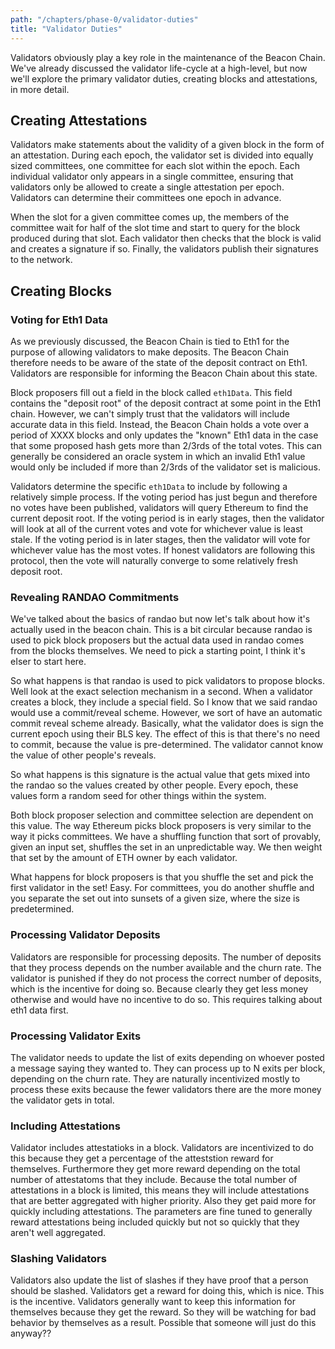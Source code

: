 ```yaml
---
path: "/chapters/phase-0/validator-duties"
title: "Validator Duties"
---
```


Validators obviously play a key role in the maintenance of the Beacon Chain. We've already discussed the validator life-cycle at a high-level, but now we'll explore the primary validator duties, creating blocks and attestations, in more detail.

## Creating Attestations
Validators make statements about the validity of a given block in the form of an attestation. During each epoch, the validator set is divided into equally sized committees, one committee for each slot within the epoch. Each individual validator only appears in a single committee, ensuring that validators only be allowed to create a single attestation per epoch. Validators can determine their committees one epoch in advance.

When the slot for a given committee comes up, the members of the committee wait for half of the slot time and start to query for the block produced during that slot. Each validator then checks that the block is valid and creates a signature if so. Finally, the validators publish their signatures to the network.

## Creating Blocks

### Voting for Eth1 Data
As we previously discussed, the Beacon Chain is tied to Eth1 for the purpose of allowing validators to make deposits. The Beacon Chain therefore needs to be aware of the state of the deposit contract on Eth1. Validators are responsible for informing the Beacon Chain about this state.

Block proposers fill out a field in the block called `eth1Data`. This field contains the "deposit root" of the deposit contract at some point in the Eth1 chain. However, we can't simply trust that the validators will include accurate data in this field. Instead, the Beacon Chain holds a vote over a period of XXXX blocks and only updates the "known" Eth1 data in the case that some proposed hash gets more than 2/3rds of the total votes. This can generally be considered an oracle system in which an invalid Eth1 value would only be included if more than 2/3rds of the validator set is malicious.

Validators determine the specific `eth1Data` to include by following a relatively simple process. If the voting period has just begun and therefore no votes have been published, validators will query Ethereum to find the current deposit root. If the voting period is in early stages, then the validator will look at all of the current votes and vote for whichever value is least stale. If the voting period is in later stages, then the validator will vote for whichever value has the most votes. If honest validators are following this protocol, then the vote will naturally converge to some relatively fresh deposit root.

### Revealing RANDAO Commitments
We've talked about the basics of randao but now let's talk about how it's actually used in the beacon chain. This is a bit circular because randao is used to pick block proposers but the actual data used in randao comes from the blocks themselves. We need to pick a starting point, I think it's eIser to start here.


So what happens is that randao is used to pick validators to propose blocks. Well look at the exact selection mechanism in a second. When a validator creates a block, they include a special field. So I know that we said randao would use a commit/reveal scheme. However, we sort of have an automatic commit reveal scheme already. Basically, what the validator does is sign the current epoch using their BLS key. The effect of this is that there's no need to commit, because the value is pre-determined. The validator cannot know the value of other people's reveals.


So what happens is this signature is the actual value that gets mixed into the randao so the values created by other people. Every epoch, these values form a random seed for other things within the system.


Both block proposer selection and committee selection are dependent on this value. The way Ethereum picks block proposers is very similar to the way it picks committees. We have a shuffling function that sort of provably, given an input set, shuffles the set in an unpredictable way. We then weight that set by the amount of ETH owner by each validator.


What happens for block proposers is that you shuffle the set and pick the first validator in the set! Easy. For committees, you do another shuffle and you separate the set out into sunsets of a given size, where the size is predetermined.


### Processing Validator Deposits
Validators are responsible for processing deposits. The number of deposits that they process depends on the number available and the churn rate. The validator is punished if they do not process the correct number of deposits, which is the incentive for doing so. Because clearly they get less money otherwise and would have no incentive to do so. This requires talking about eth1 data first.

### Processing Validator Exits
The validator needs to update the list of exits depending on whoever posted a message saying they wanted to. They can process up to N exits per block, depending on the churn rate. They are naturally incentivized mostly to process these exits because the fewer validators there are the more money the validator gets in total.

### Including Attestations
Validator includes attestatioks in a block. Validators are incentivized to do this because they get a percentage of the atteststion reward for themselves. Furthermore they get more reward depending on the total number of attestatoms that they include. Because the total number of attestations in a block is limited, this means they will include attestations that are better aggregated with higher priority. Also they get paid more for quickly including attestations. The parameters are fine tuned to generally reward attestations being included quickly but not so quickly that they aren't well aggregated.

### Slashing Validators
Validators also update the list of slashes if they have proof that a person should be slashed. Validators get a reward for doing this, which is nice. This is the incentive. Validators generally want to keep this information for themselves because they get the reward. So they will be watching for bad behavior by themselves as a result. Possible that someone will just do this anyway??